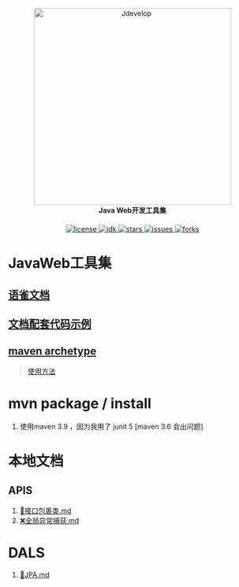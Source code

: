 <div style="text-align: center;">
	<a href="https://www.yuque.com/tanning/yg9ipo"  target="_blank">
	    <img src="https://tannn.cn/images/myProj/Jdevelop.png" width="400" alt="Jdevelop">
	</a>
</div>
<div style="text-align: center;">
	<strong>Java Web开发工具集</strong>
</div>
<div style="text-align: center; margin-top: 20px">
    <a target="_blank" href="https://www.yuque.com/tanning/yg9ipo">
        <img src='https://img.shields.io/github/license/en-o/Jdevelops' alt='license'/>
    </a>
    <a target="_blank" href="https://www.yuque.com/tanning/yg9ipo">
        <img src='https://img.shields.io/badge/JDK-1.8.0_281+-green.svg' alt='jdk'/>
    </a>
    <a target="_blank" href="https://www.yuque.com/tanning/yg9ipo">
        <img src='https://img.shields.io/github/stars/en-o/Jdevelops' alt='stars'/>
    </a>
    <a target="_blank" href="https://www.yuque.com/tanning/yg9ipo">
        <img src='https://img.shields.io/github/issues/en-o/Jdevelops' alt='issues'/>
    </a>
    <a target="_blank" href="https://www.yuque.com/tanning/yg9ipo">
        <img src='	https://img.shields.io/github/forks/en-o/Jdevelops' alt='forks'/>
    </a>
</div>

# JavaWeb工具集
## [语雀文档](https://www.yuque.com/tanning/yg9ipo)
## [文档配套代码示例](https://github.com/en-o/Jdevelops-Example)
## [maven archetype](https://gitee.com/etn/jdevelops-archetype.git)
> [使用方法](https://www.yuque.com/tanning/yg9ipo/os0zl7#GocqT)

# mvn package / install
1. 使用maven 3.9 ，因为我用了 junit 5 [maven 3.6 会出问题]


# 本地文档
## APIS
1. [💬接口包裹类.md](jdevelops-apis/jdevelops-apis-result/💬接口包裹类.md)
2. [❌全局异常捕获.md](jdevelops-apis/jdevelops-apis-exception/❌全局异常捕获.md)

# DALS
1. [🧾JPA.md](jdevelops-dals/jdevelops-dals-jpa/🧾JPA.md)
